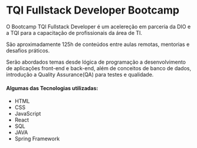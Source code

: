 # TQI Fullstack Developer Bootcamp

O Bootcamp TQI Fullstack Developer é um acelereção em parceria da DIO e a TQI para a capacitação de profissionais da área de TI.

São aproximadamente 125h de conteúdos entre aulas remotas, mentorias e desafios práticos.

Serão abordados temas desde lógica de programação a desenvolvimento de aplicações front-end e back-end, além de conceitos de banco de dados, introdução a Quality Assurance(QA) para testes e qualidade.

#### Algumas das Tecnologias utilizadas:

- HTML
- CSS
- JavaScript
- React
- SQL
- JAVA
- Spring Framework